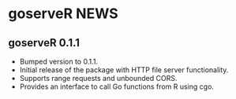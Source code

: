 # goserveR NEWS

## goserveR 0.1.1
- Bumped version to 0.1.1.
- Initial release of the package with HTTP file server functionality.
- Supports range requests and unbounded CORS.
- Provides an interface to call Go functions from R using cgo.
